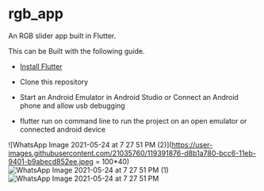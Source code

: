 # rgb_app

An RGB slider app built in Flutter.

This can be Built with the following guide.

- [Install Flutter](https://flutter.dev/get-started/)

- Clone this repository

- Start an Android Emulator in Android Studio or Connect an Android phone and allow usb debugging

- flutter run on command line to run the project on an open emulator or connected android device

![WhatsApp Image 2021-05-24 at 7 27 51 PM (2)](https://user-images.githubusercontent.com/21035760/119391876-d8b1a780-bcc6-11eb-9401-b9abecd852ee.jpeg = 100*40)![WhatsApp Image 2021-05-24 at 7 27 51 PM (1)](https://user-images.githubusercontent.com/21035760/119391880-d9e2d480-bcc6-11eb-9273-98c2fafb9f55.jpeg)
![WhatsApp Image 2021-05-24 at 7 27 51 PM](https://user-images.githubusercontent.com/21035760/119391882-da7b6b00-bcc6-11eb-85a3-a4e1399fdaf6.jpeg)

